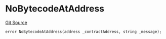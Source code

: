 # NoBytecodeAtAddress
[Git Source](https://github.com/thrackle-io/tron/blob/29c2cd95da29b0356348370e1ddb4d7bdc24a711/src/protocol/economic/ruleProcessor/RuleProcessorDiamondLib.sol)


```solidity
error NoBytecodeAtAddress(address _contractAddress, string _message);
```


